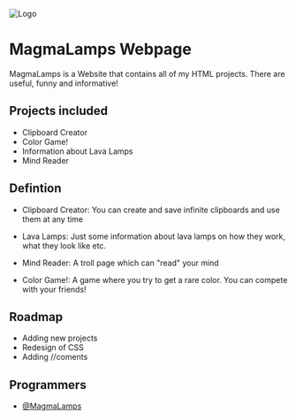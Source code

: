 
![Logo](https://magmalamps.github.io/images/Magmalamps.png)


# MagmaLamps Webpage

MagmaLamps is a Website that contains all of my HTML projects. There are useful, funny and informative!


## Projects included

- Clipboard Creator
- Color Game!
- Information about Lava Lamps
- Mind Reader


## Defintion

- Clipboard Creator: You can create and save infinite clipboards and use them at any time

- Lava Lamps: Just some information about lava lamps on how they work, what they look like etc.

- Mind Reader: A troll page which can "read" your mind

- Color Game!: A game where you try to get a rare color. You can compete with your friends!


## Roadmap

- Adding new projects
- Redesign of CSS
- Adding //coments




## Programmers

- [@MagmaLamps](https://github.com/magmalamps)


